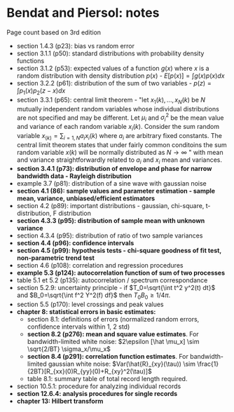 # Bendat and Piersol: notes

Page count based on 3rd edition

- section 1.4.3 (p23): bias vs random error
- section 3.1.1 (p50): standard distributions with probability density functions
- section 3.1.2 (p53): expected values of a function $g(x)$ where $x$ is a random distribution with density distribution $p(x)$ - $E[p(x)] = \int g(x) p(x) dx$
- section 3.2.2 (p61): distribution of the sum of two variables - $p(z)=\int p_1(x) p_2(z-x) dx$
- section 3.3.1 (p65): central limit theorem - "let $x_1(k), ..., x_N(k)$ be $N$ mutually independent random variables whose individual distributions are not specified and may be different. Let $\mu_i$ and $\sigma_i^2$ be the mean value and variance of each random variable $x_i(k)$. Consider the sum random variable $x_(k) = \sum_{i=1,N} a_i x_i(k)$ where $a_i$ are arbitrary fixed constants. The central limit theorem states that under fairly common conditoins the sum random variable $x(k)$ will be normally distributed as $N\rightarrow\infty$ " with mean and variance straightforwardly related to $a_i$ and $x_i$ mean and variances.
- **section 3.4.1 (p73): distribution of envelope and phase for narrow bandwidth data - Rayleigh distribution**
- example 3.7 (p81): distribution of a sine wave with gaussian noise
- **section 4.1 (86): sample values and parameter estimation - sample mean, variance, unbiased/efficient estimators**
- section 4.2 (p89): important distributions - gaussian, chi-square, t-distribution, F distribution
- **section 4.3.3 (p95): distribution of sample mean with unknown variance**
- section 4.3.4 (p95): distribution of ratio of two sample variances
- **section 4.4 (p96): confidence intervals**
- **section 4.5 (p99): hypothesis tests - chi-square goodness of fit test, non-parametric trend test**
- section 4.6 (p108): correlation and regression procedures
- **example 5.3 (p124): autocorrelation function of sum of two processes**
- table 5.1 et 5.2 (p135): autocorrelation / spectrum correspondance
- section 5.2.9: uncertainty principle - if $T_0=\sqrt{\int t^2 y^2(t) dt}$ and $B_0=\sqrt{\int f^2 Y^2(f) df}$ then $T_0B_0\ge1/4\pi$.
- section 5.5 (p170): level crossings and peak values
- **chapter 8: statistical errors in basic estimates:**
	- section 8.1: definitions of errors (normalized random errors, confidence intervals within 1, 2 std)
	- **section 8.2 (p276): mean and square value estimates**. For bandwidth-limited white noise: $2\epsilon [\hat \mu_x] \sim \sqrt{2/BT} \sigma_x/\mu_x$
	- **section 8.4 (p291): correlation function estimates**. For bandwidth-limited gaussian white noise: $Var(\hat{R}_{xy}(\tau)) \sim \frac{1}{2BT}[R_{xx}(0)R_{yy}(0)+R_{xy}^2(\tau)]$
	- table 8.1: summary table of total record length required.
- section 10.5.1: procedure for analyzing individual records
- **section 12.6.4: analysis procedures for single records** 
- **chapter 13: Hilbert transform**